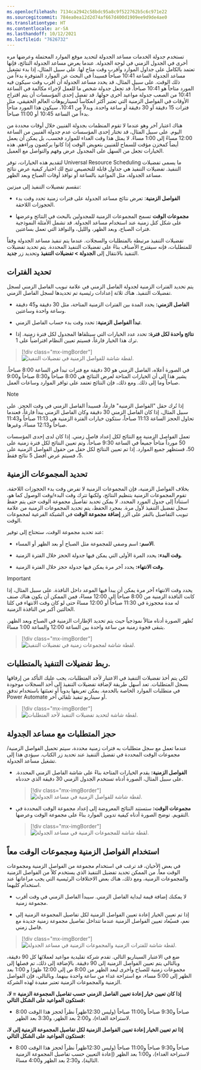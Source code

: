 ```yaml
---
ms.openlocfilehash: 7134ca2942c58bdc95a8c9f522762b5c6c971e22
ms.sourcegitcommit: 784ea0ea12d2d74af667d400d1909ee9d9de4ae0
ms.translationtype: HT
ms.contentlocale: ar-SA
ms.lasthandoff: 10/12/2021
ms.locfileid: "7626732"
---
```

تستخدم جدولة الخدمات مساعد الجدولة لتحديد موقع الموارد المحتملة وعرضها مره أخرى في الجدول الزمني في لوحة الجدولة. عندما يعرض مساعد الجدولة النتائج، فإنها تعتمد بالكامل على جداول الموارد وأقرب وقت متاح لها. على سبيل المثال، إذا بدء تشغيل مساعد الجدولة الساعة 10:41 صباحاً فسيبدأ في البحث عن الموارد المتوفرة بدءاً من ذلك الوقت. على سبيل المثال، قد يحدد مساعد الجدولة أن أقرب وقت سيكون فيه المورد متاحاً هو 10:41 صباحاً.
قد تجعل جدولة شخص ما للعمل لإجراء مكالمة في الساعة 10:41 من الصعب جدولة مواعيد أخرى حولها. قد تفضل إحدى المؤسسات أن يتم اقتراح الأوقات في الفواصل الزمنية التي تعتبر أكثر انعكاساً لسيناريوهات العالم الحقيقي، مثل فترات 15 دقيقة أو 30 دقيقة أو ساعة واحدة. وبدلاً من 10:41، سيكون هذا المورد متاحاً بدءاً من الساعة 10:45 أو 11:00 صباحاً.

هناك اعتبار آخر وهو عندما لا تقوم المنظمات بجدولة الفنيين خلال أوقات محددة من اليوم. على سبيل المثال، قد تختار إحدى المؤسسات عدم جدولة الفنيين من الساعة 12:00 مساءً إلى 1:00 مساءً. لا يمثل هذا وقت الغداء للموارد فحسب، بل يمكن أن يعمل أيضاً كمخزن مؤقت للسماح للفنيين بتعويض الوقت إذا كانوا يركضون وراءهم. هذه الخيارات تجعل من السهل على المجدول عرض وفهم والتواصل مع العميل.

لتقديم هذه الخيارات، توفر Universal Resource Scheduling ما يسمى تفضيلات التنفيذ. تفضيلات التنفيذ هي جداول قابلة للتخصيص تتيح لك اختيار كيفية عرض نتائج مساعد الجدولة، مثل المواعيد بالساعة أو نوافذ أوقات الصباح وبعد الظهر.

تنقسم تفضيلات التنفيذ إلى ميزتين:

-   **الفواصل الزمنية**: تعرض نتائج مساعد الجدولة على فترات زمنية تحدد وقت بدء الحجوزات اللاحقة.

-   **مجموعات الوقت** تسمح المجموعات الزمنية‬ للمجدولين بالبحث في النتائج وعرضها على شكل كتل زمنية عند استخدام مساعد الجدولة. قد تشمل الأمثلة النموذجية فترات الصباح، وبعد الظهر، والليل، والنوافذ التي تعمل بساعتين.

تفضيلات التنفيذ مرتبطة بالمتطلبات والسجلات. عندما يتم تنفيذ مساعد الجدولة وفقاً للمتطلبات، فإنه سيقترح الأصناف بناءً على تفضيلات التنفيذ المحددة. يتم تحديد تفضيلات التنفيذ بالانتقال إلى **الجدولة > تفضيلات التنفيذ** وتحديد زر **جديد**.

## <a name="defining-intervals"></a>تحديد الفترات

يتم تحديد الفترات الزمنية لجدولة الفاصل الزمني في علامة تبويب الفاصل الزمني لسجل تفضيلات التنفيذ. هناك ثلاثة إعدادات رئيسية تم تحديدها لسجل الفاصل الزمني.

-   **الفاصل الزمني:** يحدد المدة بين الفترات الزمنية المتاحة، مثل 30 دقيقة و45 دقيقة وساعة واحدة وساعتين.

-   **تبدأ الفواصل الزمنية:** تحدد وقت بدء حساب الفاصل الزمني.

-   **نتائج واحدة لكل فترة:** تحدد عدد الخيارات التي سيتلقاها المجدول لكل فترة زمنية. إذا ترك هذا الخيار فارغاً، فسيتم تعيين النظام افتراضياً على 1.

> [!div class="mx-imgBorder"]
> ![لقطة شاشة للفواصل الزمنية في تفضيلات التنفيذ.](../media/2-interval.png)

في الصورة أعلاه، الفاصل الزمني هو 30 دقيقة مع فترات تبدأ في الساعة 8:00 صباحاً. يشير هذا إلى أن الخيارات المتاحة لعرض النتائج هي 8:00 صباحاً و8:30 صباحاً و9:00 صباحاً وما إلى ذلك. ومع ذلك، فإن النتائج تعتمد على توافر الموارد وساعات العمل.

> [!NOTE] 
> إذا تُرك حقل "الفواصل الزمنية" فارغاً، فسيبدأ الفاصل الزمني في وقت الحجز. على سبيل المثال، إذا كان الفاصل الزمني 30 دقيقة وكان الفاصل الزمني يبدأ فارغاً، فعندما تحاول الحجز الساعة 11:13 صباحاً، ستكون خيارات الفترة الزمنية هي 11:13 صباحاً و11:43 صباحاً و12:13 مساءً، وغيرها.

تعمل الفواصل الزمنية مع النتائج لكل إعداد فاصل زمني. إذا كان لدى إحدى المؤسسات 50 مورداً متاحاً جميعاً في الساعة 9:30 صباحاً، وتم تعيين النتائج لكل فترة زمنية على 50، فستظهر جميع الموارد. إذا تم تعيين النتائج لكل حقل من حقول الفواصل الزمنية على 5، فسيتم عرض أفضل 5 نتائج فقط.

## <a name="defining-time-groups"></a>تحديد المجموعات الزمنية

بخلاف الفواصل الزمنية، فإن المجموعات الزمنية لا تفرض وقت بدء الحجوزات اللاحقة. تقوم المجموعات الزمنية بتنظيم النتائج، ولكنها تترك وقت البدء/وقت الوصول كما هو، استناداً إلى جدول المورد المحدد. لا يمكن تحديد تفاصيل مجموعة الوقت حتى يتم حفظ سجل تفضيل التنفيذ لأول مرة. بمجرد الحفظ، يتم تحديد المجموعات الزمنية من علامة تبويب التفاصيل بالنقر على الزر **إضافة مجموعة الوقت** في الشبكة الفرعية لمجموعات الوقت.

عند تحديد مجموعة الوقت، ستحتاج إلى توفير:

-   **الاسم:** اسم وصفي للمجموعة مثل الصباح أو بعد الظهر أو المساء.

-   **وقت البدء:** يحدد المرة الأولى التي يمكن فيها جدولة الحجز خلال الفترة الزمنية.

-   **وقت الانتهاء:** يحدد آخر مرة يمكن فيها جدولة حجز خلال الفترة الزمنية.

> [!IMPORTANT] 
> يحدد وقت الانتهاء آخر مرة يمكن أن يبدأ فيها الموعد داخل النافذة. على سبيل المثال، إذا كانت النافذة الزمنية من 8:00 صباحاً إلى 12:00 مساءً، فمن الممكن أن يكون هناك صنف له مدة محجوزة في 11:30 صباحاً أو 12:00 مساءً حتى لو كان وقت الانتهاء في كلتا الحالتين أكبر من النافذة الزمنية.

تُظهر الصورة أدناه مثالاً نموذجياً حيث يتم تحديد الإطارات الزمنية في الصباح وبعد الظهر. يتبقى فجوة زمنية من ساعة واحدة بين الساعة 12:00 والساعة 1:00 مساءً.

> [!div class="mx-imgBorder"]
> ![لقطة شاشة لمجموعات زمنية في تفضيلات التنفيذ.](../media/2-time-group.png)

## <a name="associating-fulfillment-preferences-with-requirements"></a>ربط تفضيلات التنفيذ بالمتطلبات.

لكي يتم أخذ تفضيلات التنفيذ في الاعتبار لأحد المتطلبات، يجب عليك التأكد من إرفاقها بسجل المتطلبات. تعد أسهل طريقة لإضافة تفضيلات التنفيذ إلى أحد السجلات موجودة في متطلبات الموارد الخاصة بالخدمة. يمكن تعريفها يدوياً أو تعبئتها باستخدام تدفق Power Automate أو سيناريو تنفيذ تلقائي آخر.

> [!div class="mx-imgBorder"]
> ![لقطة شاشة لتحديد تفضيلات التنفيذ لأحد المتطلبات.](../media/2-associate-with-requirement.png)

## <a name="booking-the-requirement-with-the-schedule-assistant"></a>حجز المتطلبات مع مساعد الجدولة

عندما تعمل مع سجل متطلبات به فترات زمنية محددة، سيتم تحميل الفواصل الزمنية/مجموعات الوقت المحددة في تفضيل التنفيذ عند تحديد زر الكتاب. سيؤدي هذا إلى تشغيل مساعد الجدولة.

-   **الفواصل الزمنية:** يقدم الخيارات المتاحة بناءً على شاشة الفاصل الزمني المحددة. على سبيل المثال، الصورة أدناه تستخدم الجدول الزمني 30 دقيقة الذي حددناه.

    > [!div class="mx-imgBorder"]
    > ![لقطة شاشة للفواصل الزمنية في مساعد الجدولة.](../media/2-schedule-assistant-intervals.png)

-   **مجموعات الوقت:** ستستند النتائج المعروضة إلى إعداد مجموعة الوقت المحددة في التقويم. توضح الصورة أدناه كيفية تدوين الموارد بناءً على مجموعة الوقت وعرضها.

    > [!div class="mx-imgBorder"]
    > ![لقطة شاشة للمجموعات الزمنية في مساعد الجدولة.](../media/2-schedule-assistant-time-groups.png)

## <a name="use-intervals-and-time-groups-together"></a>استخدام الفواصل الزمنية ومجموعات الوقت معاً

في بعض الأحيان، قد ترغب في استخدام مجموعة من الفواصل الزمنية ومجموعات الوقت معاً. من الممكن تحديد تفضيل التنفيذ الذي يستخدم كلاً من الفواصل الزمنية والمجموعات الزمنية، ومع ذلك، هناك بعض الاختلافات الرئيسية التي يجب مراعاتها عند استخدام كليهما.

-   لا يمكنك إضافة قيمة لبداية الفاصل الزمني. سيبدأ الفاصل الزمني في وقت أقرب مجموعة زمنية.

-   إذا تم تعيين الخيار إعادة تعيين الفواصل الزمنية لكل تفاصيل المجموعة الزمنية‬ إلى نعم، فسيُعاد تعيين الفواصل الزمنية عندما تتداخل تفاصيل مجموعة زمنية جديدة مع فاصل زمني.

> [!div class="mx-imgBorder"]
> ![لقطة شاشة للفترات الزمنية والمجموعات الزمنية في مساعد الجدولة.](../media/2-schedule-assistant-intervals-time-groups.png)

ضع في الاعتبار السيناريو التالي. تقدم شركة تقليدية مواعيد لعملائها كل 90 دقيقة، وبالتالي يتم تعيين الفواصل الزمنية إلى 90 دقيقة. بالإضافة إلى ذلك، تم فصلها إلى مجموعات زمنية للصباح وأخرى لبعد الظهر من 8:00 ص إلى 12:00 ظهرًا و 1:00 بعد الظهر إلى 5:00 مساء، مع استراحة غداء من ساعة واحدة بينهما. وبالتالي، فإن الفواصل الزمنية والمجموعات الزمنية تعتبر مفيدة لهذه الشركة.

**إذا كان تعيين خيار إعادة تعيين الفاصل الزمني حسب تفاصيل المجموعة الزمنية = لا، فستكون المواعيد على الشكل التالي:**

-   8:00 صباحاً و9:30 صباحاً و11:00 صباحاً (وليس 12:30ظهراً نظراً لحجز هذا الوقت لاستراحة الغداء)، و2:00 بعد الظهر، و3:30 بعد الظهر.

**إذا تم تعيين الخيار إعادة تعيين الفواصل الزمنية لكل تفاصيل المجموعة الزمنية‬ إلى لا، فستكون المواعيد على الشكل التالي:**

-   8:00 صباحاً و9:30 صباحاً و11:00 صباحاً (وليس 12:30ظهراً نظراً لحجز هذا الوقت لاستراحة الغداء)، و1:00 بعد الظهر (إعادة التعيين حسب تفاصيل المجموعة الزمنية التالية)، و2:30 بعد الظهر و4:00 مساءً.
